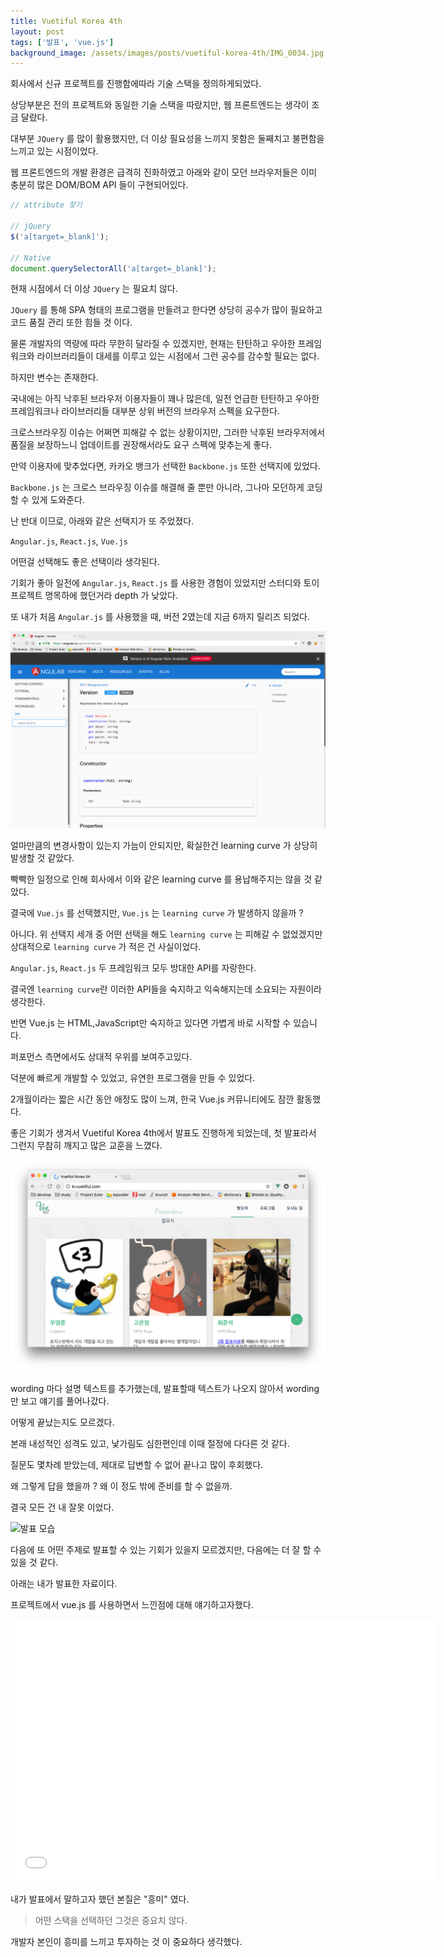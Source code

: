```yaml
---
title: Vuetiful Korea 4th
layout: post
tags: ['발표', 'vue.js']
background_image: /assets/images/posts/vuetiful-korea-4th/IMG_0034.jpg
---
```


회사에서 신규 프로젝트를 진행함에따라 기술 스택을 정의하게되었다.

상당부분은 전의 프로젝트와 동일한 기술 스택을 따랐지만, 웹 프론트엔드는 생각이 조금 달랐다.

대부분 `JQuery` 를 많이 활용했지만, 더 이상 필요성을 느끼지 못함은 둘째치고 불편함을 느끼고 있는 시점이었다.

웹 프론트엔드의 개발 환경은 급격히 진화하였고 아래와 같이 모던 브라우저들은 이미 충분히 많은 DOM/BOM API 들이 구현되어있다.

```javascript
// attribute 찾기

// jQuery
$('a[target=_blank]');

// Native
document.querySelectorAll('a[target=_blank]');
```

현재 시점에서 더 이상 `JQuery` 는 필요치 않다.

`JQuery` 를 통해 SPA 형태의 프로그램을 만들려고 한다면 상당히 공수가 많이 필요하고 코드 품질 관리 또한 힘들 것 이다.

물론 개발자의 역량에 따라 무한히 달라질 수 있겠지만, 현재는 탄탄하고 우아한 프레임워크와 라이브러리들이 대세를 이루고 있는 시점에서 그런 공수를 감수할 필요는 없다.

하지만 변수는 존재한다.

국내에는 아직 낙후된 브라우저 이용자들이 꽤나 많은데, 일전 언급한 탄탄하고 우아한 프레임워크나 라이브러리들 대부분 상위 버전의 브라우저 스펙을 요구한다.

크로스브라우징 이슈는 어쩌면 피해갈 수 없는 상황이지만, 그러한 낙후된 브라우저에서 품질을 보장하느니 업데이트를 권장해서라도 요구 스펙에 맞추는게 좋다.

만약 이용자에 맞추었다면, 카카오 뱅크가 선택한 `Backbone.js` 또한 선택지에 있었다.

`Backbone.js` 는 크로스 브라우징 이슈를 해결해 줄 뿐만 아니라, 그나마 모던하게 코딩할 수 있게 도와준다.

난 반대 이므로, 아래와 같은 선택지가 또 주었졌다.

`Angular.js`, `React.js`, `Vue.js`

어떤걸 선택해도 좋은 선택이라 생각된다.

기회가 좋아 일전에 `Angular.js`, `React.js` 를 사용한 경험이 있었지만 스터디와 토이 프로젝트 명목하에 했던거라 depth 가 낮았다.

또 내가 처음 `Angular.js` 를 사용했을 때, 버전 2였는데 지금 6까지 릴리즈 되었다.

![screen-shot-2018-05-06-01](/assets/images/posts/vuetiful-korea-4th/screen-shot-2018-05-06-01.png)

얼마만큼의 변경사항이 있는지 가늠이 안되지만, 확실한건 learning curve 가 상당히 발생할 것 같았다.

빡빡한 일정으로 인해 회사에서 이와 같은 learning curve 를 용납해주지는 않을 것 같았다.

결국에 `Vue.js` 를 선택했지만, `Vue.js` 는 `learning curve` 가 발생하지 않을까 ?

아니다. 위 선택지 세개 중 어떤 선택을 해도 `learning curve` 는 피해갈 수 없었겠지만 상대적으로 `learning curve` 가 적은 건 사실이었다.

`Angular.js`, `React.js` 두 프레임워크 모두 방대한 API를 자랑한다.

결국엔 `learning curve`란 이러한 API들을 숙지하고 익숙해지는데 소요되는 자원이라 생각한다.

반면 Vue.js 는 HTML,JavaScript만 숙지하고 있다면 가볍게 바로 시작할 수 있습니다.

퍼포먼스 측면에서도 상대적 우위를 보여주고있다.

덕분에 빠르게 개발할 수 있었고, 유연한 프로그램을 만들 수 있었다.

2개월이라는 짧은 시간 동안 애정도 많이 느껴, 한국 Vue.js 커뮤니티에도 잠깐 활동했다.

좋은 기회가 생겨서 Vuetiful Korea 4th에서 발표도 진행하게 되었는데, 첫 발표라서 그런지 무참히 깨지고 많은 교훈을 느꼈다.

![screen-shot-2018-05-06-02](/assets/images/posts/vuetiful-korea-4th/screen-shot-2018-05-06-02.png)

wording 마다 설명 텍스트를 추가했는데, 발표할때 텍스트가 나오지 않아서 wording 만 보고 얘기를 풀어나갔다.

어떻게 끝났는지도 모르겠다.

본래 내성적인 성격도 있고, 낯가림도 심한편인데 이때 절정에 다다른 것 같다.

질문도 몇차례 받았는데, 제대로 답변할 수 없어 끝나고 많이 후회했다.

왜 그렇게 답을 했을까 ? 왜 이 정도 밖에 준비를 할 수 없을까.

결국 모든 건 내 잘못 이었다.

![발표 모습](/assets/images/posts/vuetiful-korea-4th/IMG_0034.jpg)

다음에 또 어떤 주제로 발표할 수 있는 기회가 있을지 모르겠지만, 다음에는 더 잘 할 수 있을 것 같다.

아래는 내가 발표한 자료이다.

프로젝트에서 vue.js 를 사용하면서 느낀점에 대해 얘기하고자했다.

<iframe src="//slides.com/hax0r/vuetiful-korea-4th/embed" width="680" height="420" scrolling="no" frameborder="0" webkitallowfullscreen mozallowfullscreen allowfullscreen></iframe>

내가 발표에서 말하고자 했던 본질은 "흥미" 였다.

> 어떤 스택을 선택하던 그것은 중요치 않다.

개발자 본인이 흥미를 느끼고 투자하는 것 이 중요하다 생각했다.

